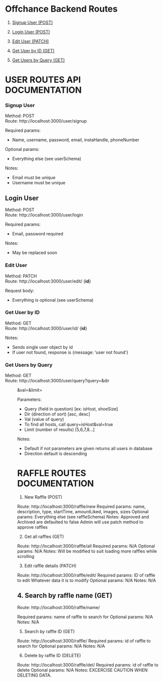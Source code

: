 # Offchance Backend Routes  

1. [Signup User (POST)](#signup-user)

2. [Login User (POST)](#login-user)

3. [Edit User (PATCH)](#edit-user)

4. [Get User by ID (GET)](#get-user-by-id)

5. [Get Users by Query (GET)](#get-users-by-query)



# USER ROUTES API DOCUMENTATION

### Signup User  
Method: POST  
Route: http://localhost:3000/user/signup  

Required params:  
 - Name, username, password, email, instaHandle, phoneNumber  

Optional params:  
 - Everything else (see userSchema)  

Notes:  
 - Email must be unique  
 - Username must be unique  

## Login User
Method: POST  
Route: http://localhost:3000/user/login  

Required params:  
 - Email, password required  

Notes:  
- May be replaced soon  

### Edit User
Method: PATCH  
Route: http://localhost:3000/user/edit/ {**id**}   

Request body:  
- Everything is optional (see userSchema)  

### Get User by ID  
Method: GET  
Route: http://localhost:3000/user/id/ {**id**}   

Notes:  
- Sends single user object by id  
- If user not found, response is {message: ‘user not found’}  

### Get Users by Query
Method: GET  
Route: http://localhost:3000/user/query?query=<query>&dir<dir>&val=<val>&limit=<limit>  

Parameters:  
- Query (field in question) [ex: isHost, shoeSize]  
- Dir (direction of sort) [asc, desc]  
- Val (value of query)  
- To find all hosts, call query=isHost&val=true  
- Limit (number of results) [5,6,7,8…] 

Notes:  

- Default if not parameters are given returns all users in database  
- Direction default is descending  

# RAFFLE ROUTES DOCUMENTATION

1. New Raffle (POST)

Route: http://localhost:3000/raffle/new
Required params:
        name,
        description,
        type,
        startTime,
        amountLiked,
        images,
        sizes
Optional params:
        Everything else (see raffleSchema)
Notes:
        Approved and Archived are defaulted to false
        Admin will use patch method to approve raffles


2. Get all raffles (GET)

Route: http://localhost:3000/raffle/all
Required params: 
        N/A
Optional params:
        N/A
Notes:
        Will be modified to suit loading more raffles while scrolling


3. Edit raffle details (PATCH)

Route: http://localhost:3000/raffle/edit/<id>
Required params: 
        ID of raffle to edit
        Whatever data it is to modify
Optional params:
        N/A
Notes:
        N/A

## 4. Search by raffle name (GET)

Route: http://localhost:3000/raffle/name/<search>
Required params: 
        name of raffle to search for
Optional params:
        N/A
Notes:
        N/A

5. Search by raffle ID (GET)

Route: http://localhost:3000/raffle/<id>
Required params: 
        id of raffle to search for
Optional params:
        N/A
Notes:
        N/A

6. Delete by raffle ID (DELETE)

Route: http://localhost:3000/raffle/del/<id>
Required params: 
        id of raffle to delete
Optional params:
        N/A
Notes:
        EXCERCISE CAUTION WHEN DELETING DATA.